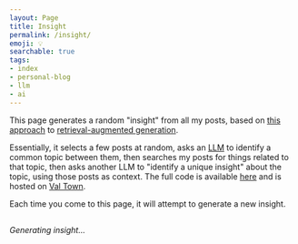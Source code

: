 ```yaml
---
layout: Page
title: Insight
permalink: /insight/
emoji: 💡
searchable: true
tags:
- index
- personal-blog
- llm
- ai
---
```

This page generates a random "insight" from all my posts, based on [this approach](https://www.joshbeckman.org/notes/741185037) to [retrieval-augmented generation](https://www.joshbeckman.org/search/?q=rag).

Essentially, it selects a few posts at random, asks an [LLM](https://www.joshbeckman.org/tags/#llm) to identify a common topic between them, then searches my posts for things related to that topic, then asks another LLM to "identify a unique insight" about the topic, using those posts as context. The full code is available [here](https://www.val.town/v/joshbeckman/amethystHalibut) and is hosted on [Val Town](https://www.val.town/).

Each time you come to this page, it will attempt to generate a new insight.

<h2 id="topic"></h2>
<div id="insight"><em>Generating insight...</em></div>
<script src="/assets/js/insight.js"></script>
